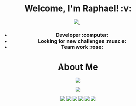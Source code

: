 <h1 align='center'>
  Welcome, I'm Raphael!  :v:
</h1>

<p align='center'>
  
  <a href="https://https://www.linkedin.com/in/raphael-passos-de-magalh%C3%A3es/">
    <img src="https://img.shields.io/badge/linkedin-%230077B5.svg?&style=for-the-badge&logo=linkedin&logoColor=white" />
  </a>&nbsp;&nbsp;
  
</p>

<h3 align='center'>
  <ul>
    <li>Developer :computer:</li>
    <li>Looking for new challenges :muscle:</li>
    <li>Team work :rose:</li>
  </ul>
</h3>

<h1 align='center'>
  About Me
</h1>

<p align='center'>
  
   <img src= "https://github-readme-stats.vercel.app/api?username=raphaelpassos&show_icons=true&theme=merko" />

</p>


<p align='center'>
  
   <img src= "https://github-readme-stats.vercel.app/api/top-langs/?username=raphaelpassos" />
  
</p>

<p align='center'>
  <img src="https://img.shields.io/badge/Ruby_on_Rails-CC0000?style=for-the-badge&logo=ruby-on-rails&logoColor=white" />
  <img src="https://img.shields.io/badge/PostgreSQL-316192?style=for-the-badge&logo=postgresql&logoColor=white" />
  <img src="https://img.shields.io/badge/HTML5-E34F26?style=for-the-badge&logo=html5&logoColor=white" />
  <img src="https://img.shields.io/badge/Node.js-339933?style=for-the-badge&logo=nodedotjs&logoColor=white" />
  <img src="https://img.shields.io/badge/JavaScript-323330?style=for-the-badge&logo=javascript&logoColor=F7DF1E" />
  <img src="https://img.shields.io/badge/TypeScript-007ACC?style=for-the-badge&logo=typescript&logoColor=white" />
</p>
